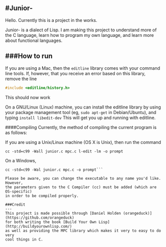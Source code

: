 #Junior-
---

Hello. Currently this is a project in the works.

Junior- is a dialect of Lisp. I am making this project to understand
more of the C language, learn how to program my own language, and learn more
about functional languages.

###How to run
---
If you are using a Mac, then the ```editline``` library comes with
your command line tools. If, however, that you receive an error based on
this library, remove the line
```c
#include <editline/history.h>
```
This should now work

On a GNU/Linux (Linux) machine, you can install the editline
library by using your package management tool
 (eg, ```sudo apt-get``` in Debian/Ubuntu), and typing
```install libedit-dev```
This will get you up and running with editline.

####Compiling
Currently, the method of compiling the current program is as follows:

If you are using a Unix/Linux machine (OS X is Unix), then run the command
```shell
cc -std=c99 -Wall junior.c mpc.c l-edit -lm -o prompt
```

On a Windows,
```shell
cc -std=c99 -Wal junior.c mpc.c -o prompt```

Please be aware, you can change the executable to any name you'd like. However,
the parameters given to the C Compiler (cc) must be added (which are OS-specific)
in order to be compiled properly.

###Credit
---
This project is made possible through [Daniel Holden (orangeduck)](https://github.com/orangeduck)
for both writing the book [Build Your Own Lisp](http://buildyourownlisp.com/)
as well as providing the MPC library which makes it very to easy to do very
cool things in C.


